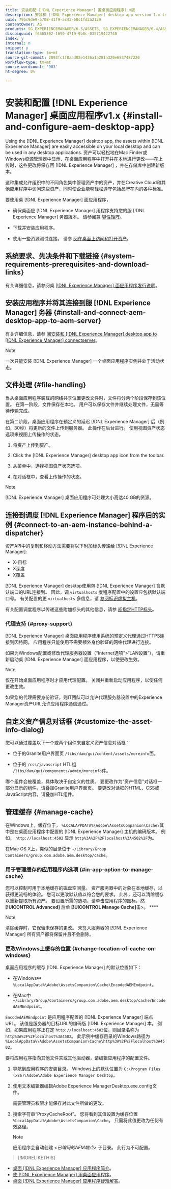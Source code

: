 ```yaml
---
title: 安装和配 [!DNL Experience Manager] 置桌面应用程序1.x版
description: 安装和 [!DNL Experience Manager] desktop app version 1.x to work with [!DNL Assets] 配置资源并映射要作为驱动器装载到桌面上的资产。
uuid: 79bc9de9-5708-41f9-ac43-68c1fd2a2129
contentOwner: AG
products: SG_EXPERIENCEMANAGER/6.5/ASSETS, SG_EXPERIENCEMANAGER/6.4/ASSETS,SG_EXPERIENCEMANAGER/6.3/ASSETS
discoiquuid: f6365302-1690-4719-9b8c-035719422740
index: y
internal: n
snippet: y
translation-type: tm+mt
source-git-commit: 2893fc1f8aad02e1436a1a281a320e6837487220
workflow-type: tm+mt
source-wordcount: '903'
ht-degree: 0%

---
```



# 安装和配置 [!DNL Experience Manager] 桌面应用程序v1.x {#install-and-configure-aem-desktop-app}

Using the [!DNL Experience Manager] desktop app, the assets within [!DNL Experience Manager] are easily accessible on your local desktop and can be used in any desktop applications. 资产可以轻松地在Mac Finder或Windows资源管理器中显示、在桌面应用程序中打开并在本地进行更改——在上传时，这些更改将保存回 [!DNL Experience Manager] ，并在存储库中创建新版本。

这种集成允许组织中的不同角色集中管理资产中的资产，并在Creative Cloud和其他应用程序中访问这些资产，同时使企业能够轻松遵守包括品牌在内的各种标准。

要使用桌 [!DNL Experience Manager] 面应用程序，

* 确保桌面应 [!DNL Experience Manager] 用程序支持您的服 [!DNL Experience Manager] 务器版本。 请参阅兼 [容性矩阵](release-notes-of-v1.md#compatibilitymatrix)。

* 下载并安装应用程序。

* 使用一些资源测试连接。 请参 [阅在桌面上访问和打开资产](use-app-v1.md#openondesktop)。

## 系统要求、先决条件和下载链接 {#system-requirements-prerequisites-and-download-links}

有关详细信息，请参阅桌 [[!DNL Experience Manager] 面应用程序发行说明](release-notes-of-v1.md)。

## 安装应用程序并将其连接到服 [!DNL Experience Manager] 务器 {#install-and-connect-aem-desktop-app-to-aem-server}

有关详细信息，请参 [阅安装和 [!DNL Experience Manager] desktop app to [!DNL Experience Manager] connectserver](use-app-v1.md#installandconnect)。

>[!NOTE]
>
>一次只能安装 [!DNL Experience Manager] 一个桌面应用程序实例并处于活动状态。

## 文件处理 {#file-handling}

当从桌面应用程序装载的网络共享位置更改文件时，文件将分两个阶段保存到该位置。 在第一阶段，文件保存在本地。 用户可以保存文件并继续处理文件，无需等待传输完成。

在第二阶段，桌面应用程序在预定义的延迟 [!DNL Experience Manager] 后（例如，30秒）将更新的文件上传到服务器。 此操作在后台进行。 使用视图资产状态选项来视图上传操作的状态。

1. 将资产上传到资产。

1. Click the [!DNL Experience Manager] desktop app icon from the toolbar.

1. 从菜单中，选择视图资产状态选项。

1. 在对话框中，查看上传操作的状态。

>[!NOTE]
>
>[!DNL Experience Manager] 桌面应用程序可处理大小高达40 GB的资源。

## 连接到调度 [!DNL Experience Manager] 程序后的实例 {#connect-to-an-aem-instance-behind-a-dispatcher}

资产API中的复制和移动方法需要将以下附加标头传递给 [!DNL Experience Manager]:

* X-目标
* X深度
* X覆盖

[!DNL Experience Manager] desktop使用包 [!DNL Experience Manager] 含默认端口的URL连接到。 因此，调 `virtualhosts` 度程序配置中的设置应包括默认端口号。 有关配置的更 `virtualhosts` 多信息，请 [参阅标识虚拟主机](https://experienceleague.adobe.com/docs/experience-manager-dispatcher/using/configuring/dispatcher-configuration.html#identifying-virtual-hosts-virtualhosts)。

有关配置调度程序以传递这些附加标头的其他信息，请参 [阅指定HTTP标头](https://experienceleague.adobe.com/docs/experience-manager-dispatcher/using/configuring/dispatcher-configuration.html#specifying-the-http-headers-to-pass-through-clientheaders)。

### 代理支持 {#proxy-support}

[!DNL Experience Manager] 桌面应用程序使用系统的预定义代理通过HTTPS连接到因特网。 应用程序只能使用不需要额外身份验证的网络代理进行连接。

如果为Windows配置或修改代理服务器设置（“Internet选项”>“LAN设置”），请重新启动桌 [!DNL Experience Manager] 面应用程序，以使更改生效。

>[!NOTE]
>
>仅在开始桌面应用程序时才应用代理配置。 关闭并重新启动应用程序，以使任何更改生效。

如果您的代理需要身份验证，则IT团队可以允许代理服务器设置中的Experience Manager资产URL允许应用程序通信通过。

## 自定义资产信息对话框 {#customize-the-asset-info-dialog}

您可以通过覆盖以下一个或两个组件来自定义资产信息对话框：

* 位于的Granite用户界面页 `/libs/dam/gui/content/assets/moreinfo`面。

* 位于的 `/css/javascript` HTL组 `/libs/dam/gui/components/admin/moreinfo`件。

哪个组件会被覆盖，具体取决于自定义的性质。 要更改作为“资产信息”对话框一部分显示的组件，请叠加Granite用户界面页。 要更改对话框的HTML、CSS或JavaScript内容，请叠加HTL组件。

## 管理缓存 {#manage-cache}

在Windows上，缓存位于， `%LOCALAPPDATA%\Adobe\AssetsCompanion\Cache\`其中是在桌面应用程序中配置的 [!DNL Experience Manager] 主机的编码版本。 例如， `http://localhost:4502` 显示 `http%3A%2F%2Flocalhost%3A4502%2F`为。

在Mac OS X上，类似的目录位于 `~/Library/Group Containers/group.com.adobe.aem.desktop/cache`。

### 用于管理缓存的应用程序内选项 {#in-app-option-to-manage-cache}

您可以控制可用于本地缓存的磁盘空间量。 资产服务器中的对象在本地缓存，以获得更流畅的体验。 您可以更改默认值以符合您的要求。 此外，还可以清除缓存以重新提取所有资产。 要设置所需的选项，请单击应用程序的图标，然 **[!UICONTROL Advanced]** 后单 **[!UICONTROL Manage Cache]**&#x200B;击>。 ****

>[!NOTE]
>
>清除缓存时，它保留未保存的更改。 未签入服务器的 [!DNL Experience Manager] 所有资产都将保留并且不会删除。

### 更改Windows上缓存的位置 {#change-location-of-cache-on-windows}

桌面应用程序的缓存 [!DNL Experience Manager] 的默认位置如下：

* 在Windows中 `%LocalAppData%\Adobe\AssetsCompanion\Cache\EncodedAEMEndpoint`。

* 在Mac中 `~/Library/Group/Containers/group.com.adobe.aem.desktop/cache/EncodedAEMEndpoint`。

`EncodedAEMEndpoint` 是应用程序配置的 [!DNL Experience Manager] 端点URL。 该值是服务器的目标URL的编码版 [!DNL Experience Manager] 本。 例如，如果应用程序正在定 `http://localhost:4502`位，则目录名称为 `http%3A%2F%2Flocalhost%3A4502`。 此示例中缓存目录的Windows路径为 `%LocalAppData%\Adobe\AssetsCompanion\Cache\http%3A%2F%2Flocalhost%3A4502`。

要将应用程序指向其他文件夹或其他驱动器，请编辑应用程序的配置文件。

1. 导航到应用程序的安装目录。 Windows上的默认位置为 `C:\Program Files (x86)\Adobe\Adobe Experience Manager Desktop`。

1. 使用文本编辑器编辑Adobe Experience ManagerDesktop.exe.config文件。

   需要管理员权限才能保存对此文件所做的更改。

1. 搜索字符串“ProxyCacheRoot”。 您将看到其值设置为缓存位置 `%LocalAppData%\Adobe\AssetsCompanion\Cache`。 只需将此值更改为任何有效路径。

   >[!NOTE]
   >
   >应用程序会自动创建 *&lt;已编码的AEM端点>* 子目录。 此行为不可配置。

>[!MORELIKETHIS]
* [桌面 [!DNL Experience Manager] 应用程序简介](https://experienceleague.adobe.com/docs/experience-manager-learn/assets/creative-workflows/aem-desktop-app.html)。
* [使 [!DNL Experience Manager] 用桌面应用程序](use-app-v1.md)。
* [桌面 [!DNL Experience Manager] 应用程序疑难解答](troubleshoot-app-v1.md)。


